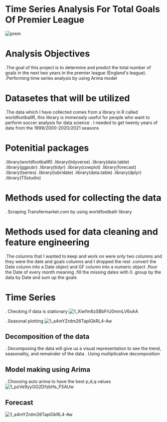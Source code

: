 # Time Series Analysis For Total Goals Of Premier League

![prem](https://user-images.githubusercontent.com/79353291/153533536-5db5166e-06aa-471c-97a8-3302d47a6629.gif)

# Analysis Objectives
.The goal of this project is to determine and predict the total number of goals in the next two years in the premier league (England's league).
.Performing time series analysis by using Arima model

# Datasetes that will be utilized
.The data which I have collected comes from a library in R called worldfootballR, this library is immensely useful for people who want to perform soccer analysis for data science
. I needed to get twenty years of data from the 1999/2000-2020/2021 seasons

# Potenitial packages
.library(worldfootballR)
.library(tidyverse)
.library(data.table)
.library(ggpubr)
.library(tidyr)
.library(cowplot)
.library(forecast)
.library(tseries)
.library(lubridate)
.library(data.table)
.library(dplyr)
.library(TSstudio)

# Methods used for collecting the data
. Scraping Transfermarket.com by using worldfootballr library

# Methods used for data cleaning and feature engineering
.The columns that I wanted to keep and work on were only two columns and they were the date and goals columns and I dropped the rest
.convert the Date column into a Date object and GF column into a numeric object
.floor the Date of every month meaning
.fill the missing dates with 0
.group by the data by Date and sum up the goals

# Time Series
. Checking if data is stationary
![1_Xiwfm6zSBbFrU0mmLV6xAA](https://user-images.githubusercontent.com/79353291/153534841-75d3da0d-9664-436a-a562-c7b8c606438e.jpeg)

. Seasonal plotting
![1_a4mYZrdm26TapIGkRL4-Aw](https://user-images.githubusercontent.com/79353291/153534940-b94dcf18-7078-4a9c-85a3-df32c84370f7.png)

## Decomposition of the data
. Decomposing the data will give us a visual representation to see the trend, seasonality, and remainder of the data
. Using multiplicative decomposition

## Model making using Arima
. Choosing auto arima to have the best p,d,q values
![1_pzVe9yyGG2DfzbHs_F5AUw](https://user-images.githubusercontent.com/79353291/153535329-50195931-e212-4098-9888-aa70375577bb.png)

## Forecast

![1_a4mYZrdm26TapIGkRL4-Aw](https://user-images.githubusercontent.com/79353291/153535359-f5a16387-0a87-4fb2-861f-038e5c8d4c19.png)
